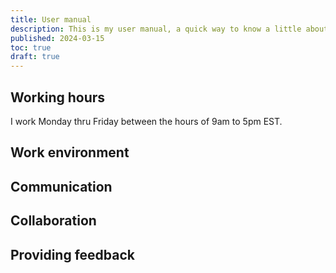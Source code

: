 ```yaml
---
title: User manual
description: This is my user manual, a quick way to know a little about me and how I like to work.
published: 2024-03-15
toc: true
draft: true
---
```


## Working hours

I work Monday thru Friday between the hours of 9am to 5pm EST.

## Work environment

## Communication

## Collaboration

## Providing feedback
